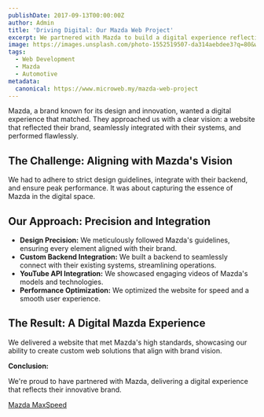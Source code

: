 ```yaml
---
publishDate: 2017-09-13T00:00:00Z
author: Admin
title: 'Driving Digital: Our Mazda Web Project'
excerpt: We partnered with Mazda to build a digital experience reflecting their brand. Precision design, custom backend integration, and optimized performance.
image: https://images.unsplash.com/photo-1552519507-da314aebdee3?q=80&w=2070&auto=format&fit=crop&ixlib=rb-4.0.3&ixid=M3wxMjA3fDB8MHxwaG90by1wYWdlfHx8fGVufDB8fHx8fA%3D%3D
tags:
  - Web Development
  - Mazda
  - Automotive
metadata:
  canonical: https://www.microweb.my/mazda-web-project
---
```


Mazda, a brand known for its design and innovation, wanted a digital experience that matched. They approached us with a clear vision: a website that reflected their brand, seamlessly integrated with their systems, and performed flawlessly.

## The Challenge: Aligning with Mazda's Vision

We had to adhere to strict design guidelines, integrate with their backend, and ensure peak performance. It was about capturing the essence of Mazda in the digital space.

## Our Approach: Precision and Integration

* **Design Precision:** We meticulously followed Mazda's guidelines, ensuring every element aligned with their brand.
* **Custom Backend Integration:** We built a backend to seamlessly connect with their existing systems, streamlining operations.
* **YouTube API Integration:** We showcased engaging videos of Mazda's models and technologies.
* **Performance Optimization:** We optimized the website for speed and a smooth user experience.

## The Result: A Digital Mazda Experience

We delivered a website that met Mazda's high standards, showcasing our ability to create custom web solutions that align with brand vision.

**Conclusion:**

We're proud to have partnered with Mazda, delivering a digital experience that reflects their innovative brand.

<a href="https://www.maxspeed.com.my/" target="_blank">Mazda MaxSpeed</a>